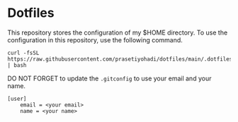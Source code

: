 # Dotfiles

This repository stores the configuration of my $HOME directory.
To use the configuration in this repository, use the following command.

```shell
curl -fsSL https://raw.githubusercontent.com/prasetiyohadi/dotfiles/main/.dotfiles/init.sh | bash
```

DO NOT FORGET to update the `.gitconfig` to use your email and your name.

```
[user]
	email = <your email>
	name = <your name>
```
